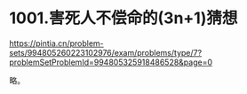 1001.害死人不偿命的(3n+1)猜想
==
https://pintia.cn/problem-sets/994805260223102976/exam/problems/type/7?problemSetProblemId=994805325918486528&page=0

略。